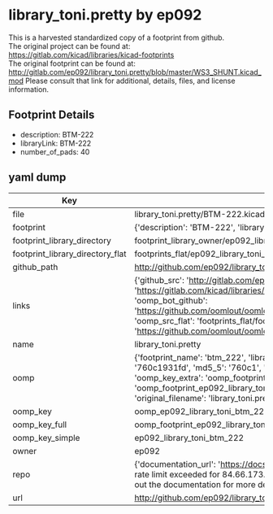 # library_toni.pretty by ep092  
This is a harvested standardized copy of a footprint from github.  
The original project can be found at:  
https://gitlab.com/kicad/libraries/kicad-footprints  
The original footprint can be found at:
http://gitlab.com/ep092/library_toni.pretty/blob/master/WS3_SHUNT.kicad_mod
Please consult that link for additional, details, files, and license information.  
## Footprint Details
* description: BTM-222  
* libraryLink: BTM-222  
* number_of_pads: 40  
## yaml dump  
| Key | Value |  
| --- | --- |  
| file | library_toni.pretty/BTM-222.kicad_mod |  
| footprint | {'description': 'BTM-222', 'libraryLink': 'BTM-222', 'number_of_pads': 40} |  
| footprint_library_directory | footprint_library_owner/ep092_library_toni.pretty |  
| footprint_library_directory_flat | footprints_flat/ep092_library_toni_btm_222/working |  
| github_path | http://github.com/ep092/library_toni.pretty/blob/master/BTM-222.kicad_mod |  
| links | {'github_src': 'http://gitlab.com/ep092/library_toni.pretty/blob/master/WS3_SHUNT.kicad_mod', 'github_src_repo': 'https://gitlab.com/kicad/libraries/kicad-footprints', 'oomp_bot': 'footprints/ep092_library_toni_btm_222/working', 'oomp_bot_github': 'https://github.com/oomlout/oomlout_oomp_footprint_bot/tree/main/footprints/ep092_library_toni_btm_222/working', 'oomp_src_flat': 'footprints_flat/footprints_flat/ep092_library_toni_btm_222/working', 'oomp_src_flat_github': 'https://github.com/oomlout/oomlout_oomp_footprint_src/tree/main/footprints_flat/ep092_library_toni_btm_222/working'} |  
| name | library_toni.pretty |  
| oomp | {'footprint_name': 'btm_222', 'library_name': 'library_toni', 'md5': '760c1931fd3c349860f080bfb3be7fa7', 'md5_10': '760c1931fd', 'md5_5': '760c1', 'md5_6': '760c19', 'oomp_key': 'oomp_ep092_library_toni_btm_222', 'oomp_key_extra': 'oomp_footprint_ep092_library_toni_btm_222', 'oomp_key_full': 'oomp_footprint_ep092_library_toni_btm_222_760c19', 'oomp_key_simple': 'ep092_library_toni_btm_222', 'original_filename': 'library_toni.pretty/BTM-222.kicad_mod', 'owner_name': 'ep092'} |  
| oomp_key | oomp_ep092_library_toni_btm_222 |  
| oomp_key_full | oomp_footprint_ep092_library_toni_btm_222 |  
| oomp_key_simple | ep092_library_toni_btm_222 |  
| owner | ep092 |  
| repo | {'documentation_url': 'https://docs.github.com/rest/overview/resources-in-the-rest-api#rate-limiting', 'message': "API rate limit exceeded for 84.66.173.59. (But here's the good news: Authenticated requests get a higher rate limit. Check out the documentation for more details.)"} |  
| url | http://github.com/ep092/library_toni.pretty |  

